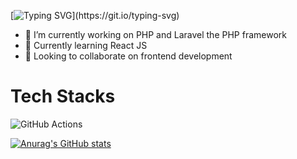 
[![Typing SVG](https://readme-typing-svg.herokuapp.com/?lines=+Hi+there+👋;I’m+Álisson+Marques+Miquelace;Web+developer;)](https://git.io/typing-svg)

- 🔭 I’m currently working on PHP and Laravel the PHP framework
- 🌱 Currently learning React JS
- 👯 Looking to collaborate on frontend development

<h1>Tech Stacks</h1>

![GitHub Actions](https://img.shields.io/badge/github%20actions-%232671E5.svg?style=for-the-badge&logo=githubactions&logoColor=white)


[![Anurag's GitHub stats](https://github-readme-stats.vercel.app/api?username=alissonthx&count_private=true&show_icons=true&hide=issues,contribs&theme=radical)](https://github.com/anuraghazra/github-readme-stats)

